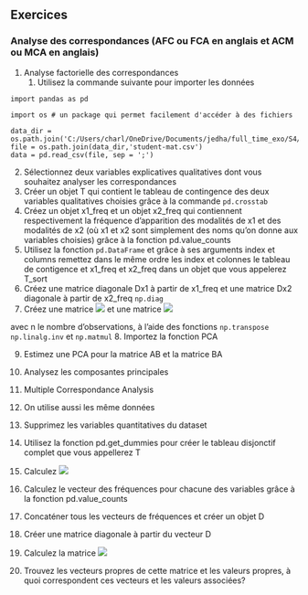 
## Exercices


### Analyse des correspondances (AFC ou FCA en anglais et ACM ou MCA en anglais)


1. Analyse factorielle des correspondances
    1. Utilisez la commande suivante pour importer les données

```
import pandas as pd

import os # un package qui permet facilement d'accéder à des fichiers

data_dir = os.path.join('C:/Users/charl/OneDrive/Documents/jedha/full_time_exo/S4/student_data')
file = os.path.join(data_dir,'student-mat.csv')
data = pd.read_csv(file, sep = ';')
```

  2. Sélectionnez deux variables explicatives qualitatives dont vous souhaitez analyser les correspondances
  3. Créer un objet T qui contient le tableau de contingence des deux variables qualitatives choisies grâce à la commande `pd.crosstab`
  4. Créez un objet x1_freq et un objet x2_freq qui contiennent respectivement la fréquence d’apparition des modalités de x1 et des modalités de x2 (où x1 et x2 sont simplement des noms qu’on donne aux variables choisies) grâce à la fonction pd.value_counts
  5. Utilisez la fonction `pd.DataFrame` et grâce à ses arguments index et columns remettez dans le même ordre les index et colonnes le tableau de contigence et x1_freq et x2_freq dans un objet que vous appelerez T_sort
  6. Créez une matrice diagonale Dx1 à partir de x1_freq et une matrice Dx2 diagonale à partir de x2_freq `np.diag`
  7. Créez une matrice <img src="https://latex.codecogs.com/svg.latex?\Large&space;A=\frac{1}{n}T^{T}D_{X_{1}}^{-1}" /> et une matrice <img src="https://latex.codecogs.com/svg.latex?\Large&space;B=\frac{1}{n}TD_{X_{2}}^{-1}" />

 avec n le nombre d’observations, à l’aide des fonctions `np.transpose` `np.linalg.inv` et `np.matmul`
  8. Importez la fonction PCA
  
  9. Estimez une PCA pour la matrice AB et la matrice BA
  
  10. Analysez les composantes principales
  
2. Multiple Correspondance Analysis

  11. On utilise aussi les même données
  
  12. Supprimez les variables quantitatives du dataset
  
  13. Utilisez la fonction pd.get_dummies pour créer le tableau disjonctif complet que vous appellerez T
  
  14. Calculez <img src="https://latex.codecogs.com/svg.latex?\Large&space;B=T^{T}T" />

  15. Calculez le vecteur des fréquences pour chacune des variables grâce à la fonction pd.value_counts
  16. Concaténer tous les vecteurs de fréquences et créer un objet D
  17. Créer une matrice diagonale à partir du vecteur D
  18. Calculez la matrice <img src="https://latex.codecogs.com/svg.latex?\Large&space;\frac{1}{n}B\Delta^{-1}" />

  19. Trouvez les vecteurs propres de cette matrice et les valeurs propres, à quoi correspondent ces vecteurs et les valeurs associées?
